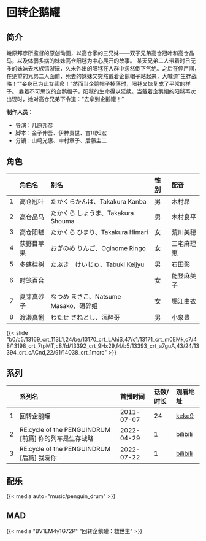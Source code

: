 # 回转企鹅罐



## 简介

幾原邦彦所监督的原创动画，以高仓家的三兄妹——双子兄弟高仓冠叶和高仓晶马，以及体弱多病的妹妹高仓阳毬为中心展开的故事。
某天兄弟二人带着时日无多的妹妹去水族馆游玩，久未外出的阳毬在人群中忽然倒下气绝。之后在停尸间，在绝望的兄弟二人面前，死去的妹妹又突然戴着企鹅帽子站起来，大喊道“生存战略！”“妾身已为此女续命！”然而当企鹅帽子掉落时，阳毬又恢复成了平常的样子。
靠着不可思议的企鹅帽子，阳毬的生命得以延续。当戴着企鹅帽的阳毬再次出现时，她对高仓兄弟下令道：“去拿到企鹅罐！”

**制作人员：**
- 导演：几原邦彦
- 脚本：金子伸吾、伊神贵世、古川知宏
- 分镜：山崎光惠、中村章子、后藤圭二


## 角色

|     |   角色名   |   别名  | 性别 |  配音  |
|:--- |:------  |:----      |:---  |:--   |
| 1 | 高仓冠叶 | たかくらかんば、Takakura Kanba | 男 | 木村昴 |
| 2 | 高仓晶马 | たかくら しょうま、Takakura Shouma | 男 | 木村良平 |
| 3 | 高仓阳毬 | たかくら ひまり、Takakura Himari | 女 | 荒川美穂 |
| 4 | 荻野目苹果 | おぎのめ りんご、Oginome Ringo | 女 | 三宅麻理恵 |
| 5 | 多蕗桂树 | たぶき　けいじゅ、Tabuki Keijyu | 男 | 石田彰 |
| 6 | 时笼百合 |  | 女 | 能登麻美子 |
| 7 | 夏芽真砂子 | なつめ まさこ、Natsume Masako、碾碎姐 | 女 | 堀江由衣 |
| 8 | 渡濑真悧 | わたせ さねとし、沉醉哥 | 男 | 小泉豊 |

{{< slide "b0/c5/13169_crt_11SL1,24/be/13170_crt_LAhiS,47/c1/13171_crt_m0EMk,c7/48/13198_crt_7tpMT,c8/fd/13392_crt_9Hx29,f4/b5/13393_crt_a7guA,43/24/13394_crt_cACnd,22/91/14038_crt_1mcrc" >}}

## 系列

|     | 系列名                                        | 首播时间       | 话数/时长 | 观看地址                                                                |
| :-- | :----------------------------------------- | :--------- | :---- | :------------------------------------------------------------------ |
| 1   | 回转企鹅罐                                      | 2011-07-07 | 24    | [keke9](https://www.keke9.app/play/20380-4-138338.html)             |
| 2   | RE:cycle of the PENGUINDRUM [前篇] 你的列车是生存战略 | 2022-04-29 | 1     | [bilibili](https://www.bilibili.com/video/BV1Zh4y1R7X1/?t=1h10m32s) |
| 3   | RE:cycle of the PENGUINDRUM [后篇] 我爱你       | 2022-07-22 | 1     | [bilibili](https://www.bilibili.com/video/BV15k4y1s7s6/?t=1h8m52s)  |


## 配乐

{{< media auto="music/penguin_drum" >}}

## MAD

{{< media  "BV1EM4y1G72P" 
"回转企鹅罐：救世主"  >}}

        
